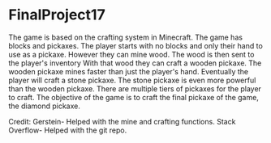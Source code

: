 # FinalProject17
The game is based on the crafting system in Minecraft.  The game has blocks and pickaxes.  The player starts with no blocks and only their hand to use as a pickaxe.  However they can mine wood.  The wood is then sent to the player's inventory With that wood they can craft a wooden pickaxe.  The wooden pickaxe mines faster than just the player's hand.  Eventually the player will craft a stone pickaxe.  The stone pickaxe is even more powerful than the wooden pickaxe.  There are multiple tiers of pickaxes for the player to craft.  The objective of the game is to craft the final pickaxe of the game, the diamond pickaxe. 

Credit:
Gerstein- Helped with the mine and crafting functions.
Stack Overflow- Helped with the git repo.

